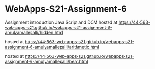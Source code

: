 # WebApps-S21-Assignment-6
Assignment introduction Java Script and DOM
hosted at <https://44-563-web-apps-s21.github.io/webapps-s21-assignment-6-amulyamallepalli/hidden.html>

hosted at <https://44-563-web-apps-s21.github.io/webapps-s21-assignment-6-amulyamallepalli/arithmetic.html>

hosted at <https://44-563-web-apps-s21.github.io/webapps-s21-assignment-6-amulyamallepalli/bear.html>
